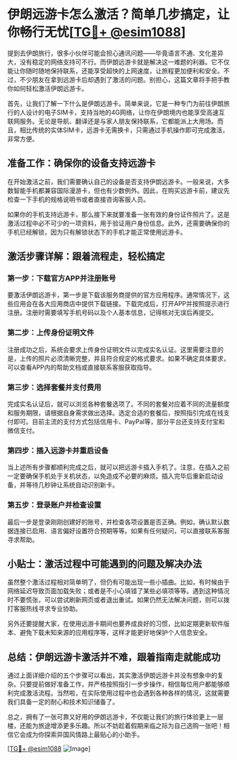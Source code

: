 # 伊朗远游卡怎么激活？简单几步搞定，让你畅行无忧[[TG💪+ @esim1088](https://t.me/s/esim1088)]

提到去伊朗旅行，很多小伙伴可能会担心通讯问题——毕竟语言不通、文化差异大，没有稳定的网络支持可不行。而伊朗远游卡就是解决这一难题的利器。它不仅能让你随时随地保持联系，还能享受超快的上网速度，让旅程更加便利和安全。不过，不少朋友在拿到远游卡后却遇到了激活的问题。别担心，这篇文章将手把手教你如何轻松激活伊朗远游卡。

首先，让我们了解一下什么是伊朗远游卡。简单来说，它是一种专门为前往伊朗旅行的人设计的电子SIM卡，支持当地的4G网络，让你在伊朗境内也能享受高速互联网服务。无论是导航、翻译还是与家人朋友保持联系，它都能派上大用场。而且，相比传统的实体SIM卡，远游卡无需换卡，只需通过手机操作即可完成激活，非常方便。

## 准备工作：确保你的设备支持远游卡

在开始激活之前，我们需要确认自己的设备是否支持伊朗远游卡。一般来说，大多数智能手机都兼容国际漫游卡，但也有少数例外。因此，在购买远游卡前，建议先检查一下手机的规格说明书或者直接咨询客服人员。

如果你的手机支持远游卡，那么接下来就要准备一张有效的身份证件照片了。这是激活过程中必不可少的一项资料，用于验证用户身份信息。此外，还需要确保你的手机已经解锁，因为只有解锁状态下的手机才能正常使用远游卡。

## 激活步骤详解：跟着流程走，轻松搞定

### 第一步：下载官方APP并注册账号

要激活伊朗远游卡，第一步是下载该服务商提供的官方应用程序。通常情况下，这些应用会在各大应用商店中提供下载链接。下载完成后，打开APP并按照提示进行注册。注册时需要填写手机号码以及个人基本信息，记得核对无误后再提交。

### 第二步：上传身份证明文件

注册成功之后，系统会要求上传身份证明文件以完成实名认证。这里需要注意的是，上传的照片必须清晰完整，并且符合规定的格式要求。如果不确定具体要求，可以查看APP内的帮助文档或直接联系客服获取指导。

### 第三步：选择套餐并支付费用

完成实名认证后，就可以浏览各种套餐选项了。不同的套餐对应着不同的流量额度和服务期限，请根据自身需求做出选择。选定合适的套餐后，按照指引完成在线支付即可。目前主流的支付方式包括信用卡、PayPal等，部分平台还支持支付宝和微信支付。

### 第四步：插入远游卡并重启设备

当上述所有步骤都顺利完成之后，就可以把远游卡插入手机了。注意，在插入之前一定要确保手机处于关机状态，以免造成不必要的麻烦。插入完毕后重新启动设备，并等待几秒钟让系统自动识别新卡。

### 第五步：登录账户并检查设置

最后一步是登录刚刚创建好的账号，并检查各项设置是否正确。例如，确认默认数据连接已启用、语言偏好设置符合预期等等。如果有任何疑问，可以直接联系客服寻求帮助。

## 小贴士：激活过程中可能遇到的问题及解决办法

虽然整个激活过程相对简单明了，但仍有可能出现一些小插曲。比如，有时候由于网络延迟导致页面加载失败；或者是不小心填错了某些必填项等等。遇到这种情况时不要慌张，可以尝试刷新网页或者退出重试。如果仍然无法解决问题，则可以拨打客服热线寻求专业协助。

另外还要提醒大家，在使用远游卡期间也要养成良好的习惯，比如定期更新软件版本、避免下载未知来源的应用程序等，这样才能更好地保护个人信息安全。

## 总结：伊朗远游卡激活并不难，跟着指南走就能成功

通过上面详细介绍的五个步骤可以看出，其实激活伊朗远游卡并没有想象中的复杂。只要提前做好准备工作，并严格按照指引一步步操作，相信每位用户都能够顺利完成激活流程。当然啦，在实际使用过程中也会遇到各种各样的情况，这就需要我们具备一定的耐心和技术知识储备了。

总之，拥有了一张可靠又好用的伊朗远游卡，不仅能让我们的旅行体验更上一层楼，还能为旅途增添更多乐趣。所以不妨趁着假期来临之际为自己选购一张吧！相信它会成为你探索异国风情路上最贴心的小助手。

[[TG💪+ @esim1088](https://t.me/s/esim1088) ![Image](https://i.postimg.cc/4NQfJmqS/Snipaste-2025-05-13-00-14-12.png)]